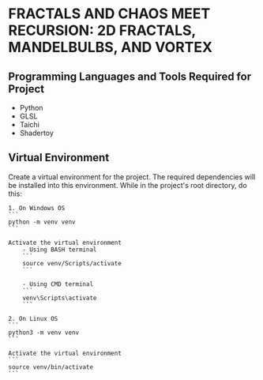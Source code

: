 # FRACTALS AND CHAOS MEET RECURSION: 2D FRACTALS, MANDELBULBS, AND VORTEX

## Programming Languages and Tools Required for Project
 - Python
 - GLSL
 - Taichi
 - Shadertoy


## Virtual Environment
Create a virtual environment for the project. The required dependencies will be installed into this environment.
While in the project's root directory, do this:

    1. On Windows OS
    ```
    python -m venv venv
    ```

    Activate the virtual environment
        - Using BASH terminal
        ```
        source venv/Scripts/activate
        ```

        - Using CMD terminal
        ``` 
        venv\Scripts\activate
        ```

    2. On Linux OS
    ```
    python3 -m venv venv
    ```
    
    Activate the virtual environment
    ```
    source venv/bin/activate
    ```